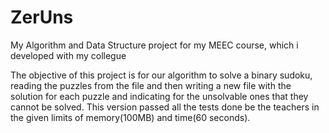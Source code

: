 # ZerUns
My Algorithm and Data Structure project for my MEEC course, which i developed with my collegue

The objective of this project is for our algorithm to solve a binary sudoku, reading the puzzles
from the file and then writing a new file with the solution for each puzzle and indicating for the
unsolvable ones that they cannot be solved.
This version passed all the tests done be the teachers in the given limits of memory(100MB) and time(60 seconds).
